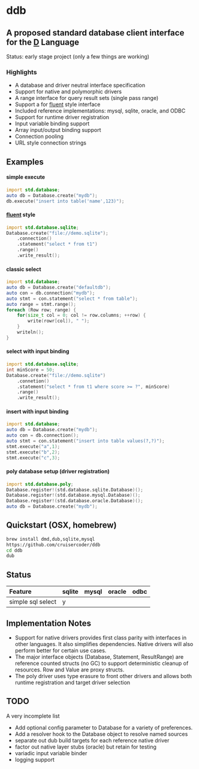 # ddb
## A proposed standard database client interface for the [D](http://dlang.org) Language

Status: early stage project (only a few things are working)

### Highlights
- A database and driver neutral interface specification
- Support for native and polymorphic drivers
- A range interface for query result sets (single pass range)
- Support a for [fluent](http://en.wikipedia.org/wiki/Fluent_interface) style interface
- Included reference implementations: mysql, sqlite, oracle, and ODBC
- Support for runtime driver registration
- Input variable binding support
- Array input/output binding support
- Connection pooling
- URL style connection strings

## Examples

#### simple execute
```D
import std.database;
auto db = Database.create("mydb");
db.execute("insert into table('name',123)");
```

#### [fluent](http://en.wikipedia.org/wiki/Fluent_interface) style
```D
import std.database.sqlite;
Database.create("file://demo.sqlite");
    .connection()
    .statement("select * from t1")
    .range()
    .write_result();
```

#### classic select
```D
import std.database;
auto db = Database.create("defaultdb");
auto con = db.connection("mydb");
auto stmt = con.statement("select * from table");
auto range = stmt.range();
foreach (Row row; range) {
    for(size_t col = 0; col != row.columns; ++row) {
        write(rowr[col]), " ");
    }
    writeln();
}
```

#### select with input binding
```D
import std.database.sqlite;
int minScore = 50;
Database.create("file://demo.sqlite")
    .connetion()
    .statement("select * from t1 where score >= ?", minScore)
    .range()
    .write_result();
```

#### insert with input binding
```D
import std.database;
auto db = Database.create("mydb");
auto con = db.connection();
auto stmt = con.statement("insert into table values(?,?)");
stmt.execute("a",1);
stmt.execute("b",2);
stmt.execute("c",3);
```

#### poly database setup (driver registration)
```D
import std.database.poly;
Database.register!(std.database.sqlite.Database)();
Database.register!(std.database.mysql.Database)();
Database.register!(std.database.oracle.Database)();
auto db = Database.create("mydb");
```

## Quickstart (OSX, homebrew)
```bash
brew install dmd,dub,sqlite,mysql
https://github.com/cruisercoder/ddb
cd ddb
dub
```

## Status

| Feature                 | sqlite | mysql  | oracle | odbc  |
| :---------------------- | :----- | :----- | :----- | :---- |
| simple sql select       | y      |        |        |       |


## Implementation Notes

- Support for native drivers provides first class parity with interfaces in other languages.  It also simplifies dependencies. Native drivers will also perform better for certain use cases.
- The major interface objects (Database, Statement, ResultRange) are reference counted structs (no GC) to support deterministic cleanup of resources. Row and Value are proxy structs.
- The poly driver uses type erasure to front other drivers and allows both runtime registration and target driver selection


## TODO

A very incomplete list

- Add optional config parameter to Database for a variety of preferences. 
- Add a resolver hook to the Database object to resolve named sources
- separate out dub build targets for each reference native driver
- factor out native layer stubs (oracle) but retain for testing
- variadic input variable binder
- logging support
